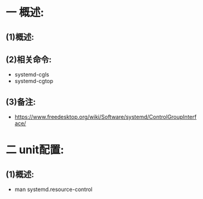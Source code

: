 # 一 概述:
## (1)概述:

## (2)相关命令:
- systemd-cgls
- systemd-cgtop

## (3)备注:
- https://www.freedesktop.org/wiki/Software/systemd/ControlGroupInterface/

# 二 unit配置:
## (1)概述:
- man systemd.resource-control
